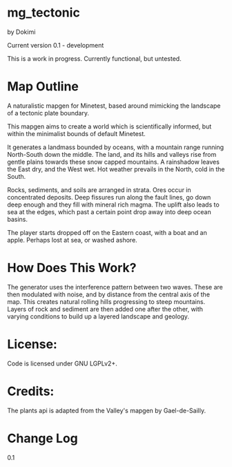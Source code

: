# mg_tectonic
by Dokimi

Current version 0.1 - development

This is a work in progress. Currently functional, but untested.

# Map Outline
A naturalistic mapgen for Minetest, based around mimicking the landscape of a tectonic plate boundary.

This mapgen aims to create a world which is scientifically informed, but within the minimalist bounds of default Minetest.

It generates a landmass bounded by oceans, with a mountain range running North-South down the middle. The land, and its hills and valleys rise from gentle plains towards these snow capped mountains. A rainshadow leaves the East dry, and the West wet. Hot weather prevails in the North, cold in the South. 

Rocks, sediments, and soils are arranged in strata. Ores occur in concentrated deposits. Deep fissures run along the fault lines, go down deep enough and they fill with mineral rich magma. The uplift also leads to sea at the edges, which past a certain point drop away into deep ocean basins.

The player starts dropped off on the Eastern coast, with a boat and an apple. Perhaps lost at sea, or washed ashore.


# How Does This Work?
The generator uses the interference pattern between two waves. These are then modulated with noise, and by distance from the central axis of the map. This creates natural rolling hills progressing to steep mountains. Layers of rock and sediment are then added one after the other, with varying conditions to build up a layered landscape and geology.


# License:

Code is licensed under GNU LGPLv2+.




# Credits:
The plants api is adapted from the Valley's mapgen by Gael-de-Sailly.


# Change Log
0.1
